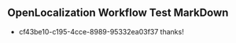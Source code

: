 ## OpenLocalization Workflow Test MarkDown
* cf43be10-c195-4cce-8989-95332ea03f37 thanks!

<!--HONumber=Jul16_HO4-->



